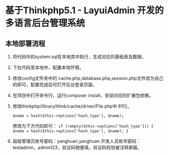 # 基于Thinkphp5.1 - LayuiAdmin 开发的多语言后台管理系统

## 本地部署流程

1. 将代码中的system.sql在本地库中执行，生成对应的基础表及数据。
2. 下拉代码至本地中，配置本地环境。
3. 修改config文件夹中的 cache.php,database.php,session.php文件改为自己的即可，配置完成后可打开后台登录页面。
4. 在项目中打开命令行，运行composer install，安装对应的扩展包依赖。
5. 修改thinkphp/library/think/cache/driver/File.php中 81行。

   `$name = hash($this->options['hash_type'], $name);`

   修改为下方代码即可：
   `if (!empty($this->options['hash_type'])) { $name = hash($this->options['hash_type'], $name); }`
6. 超级管理员账号密码：yanghuan,yanghuan 开发人员账号密码：testadmin，admin123，验证码随便填，验证码校验被注释屏蔽。
